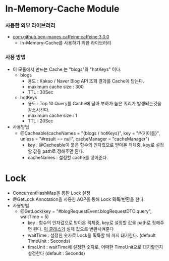 # In-Memory-Cache Module

### 사용한 외부 라이브러리
- [com.github.ben-manes.caffeine:caffeine:3.0.0](https://github.com/jhsong2580/subject/blob/main/common/common-cache/src/main/java/subject/blog/CacheSetting.java)
  - In-Memory-Cache를 사용하기 위한 라이브러리 

### 사용 방법
- 이 모듈에서 만드는 Cache 는 "blogs"와 "hotKeys" 이다.
  - blogs 
    - 용도 : Kakao / Naver Blog API 조회 결과를 Cache에 담는다.  
    - maximum cache size : 300
    - TTL : 30Sec
  - hotKeys
    - 용도 : Top 10 Query를 Cache에 담아 부하가 높은 쿼리가 발생되는것을 감소시킨다.
    - maximum cache size : 1
    - TTL : 20Sec
- 사용방법
  - @Cacheable(cacheNames = "{blogs / hotKeys}", key = "#{키이름}", unless = "#result == null", cacheManager = "cacheManager")
    - key : @Cacheable이 붙은 함수의 인자값으로 받아온 객체중, key로 설정할 값을 path로 정해주면 된다. 
    - cacheNames : 설정할 cache를 넣어준다. 

# Lock
- ConcurrentHashMap을 통한 Lock 설정
- @GetLock Annotation을 사용한 AOP를 통해 Lock 획득/반환을 한다. 
- 사용방법
  - @GetLock(key = "#blogRequestEvent.blogRequestDTO.query", waitTime = 5)
    - key : 함수의 인자값으로 받아온 객체중, key로 설정할 값을 path로 정해주면 된다. [이 클래스가](https://github.com/jhsong2580/subject/blob/main/common/common-cache/src/main/java/subject/blog/utils/CustomSpringELParser.java) 실제 값으로 변환시켜준다
    - waitTime : 설정한 숫자로 Lock을 획득할 때 까지 대기한다. (default TimeUnit : Seconds)
    - timeUnit : waitTime에 설정한 숫자로, 어떠한 TimeUnit으로 대기할껀지 설정한다 (default : Seconds)
